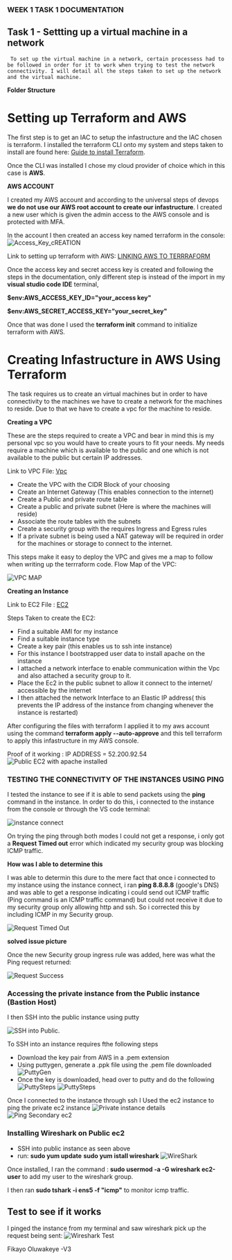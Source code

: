 ### WEEK 1 TASK 1 DOCUMENTATION

## Task 1 - Settting up a virtual machine in a network

     To set up the virtual machine in a network, certain processess had to be followed in order for it to work when trying to test the network connectivity. I will detail all the steps taken to set up the network  and the virtual machine.

**Folder Structure**

# Setting up Terraform and AWS
 The first step is to get an IAC to setup the infastructure and the IAC chosen is terraform. I installed the terraform CLI onto my system and steps taken to install are found here:
[Guide to install Terraform](https://developer.hashicorp.com/terraform/tutorials/aws-get-started/install-cli).

Once the CLI was installed I chose my cloud provider of choice which in this case is __AWS__.

**AWS ACCOUNT**

I created my AWS account and according to the universal steps of devops __we do not use our AWS root account to create our infastructure__. I created a new user which is given the admin access to the AWS console and is protected with MFA. 

In the account I then created an access key named terraform in the console:
![Access_Key_cREATION](./Assets/Createaccesskey_IAM_Global.png)

Link to setting up terraform with AWS: [LINKING AWS TO TERRRAFORM](https://developer.hashicorp.com/terraform/tutorials/aws-get-started/aws-build)

Once the access key and secret access key is created and following the steps in the documentation, only different step is instead of the import in my **visual studio code IDE** terminal, 

**$env:AWS_ACCESS_KEY_ID="your_access key"**

**$env:AWS_SECRET_ACCESS_KEY="your_secret_key"**

Once that was done I used the **terraform init** command to initialize terraform with AWS.

# Creating Infastructure in AWS Using Terraform 

The task requires us to create an virtual machines but in order to have connectivity to the machines we have to create a network for the machines to reside. Due to that we have to create a vpc for the machine to reside.

**Creating a VPC**

These are the steps required to create a VPC and bear in mind this is my personal vpc so you would have to create yours to fit your needs. My needs require a machine which is available to the public and one which is not available to the public but certain IP addresses.

Link  to VPC File: [Vpc](./Code/modules/vpc/Vpc.tf) 
- Create the VPC with the CIDR Block of your choosing
- Create an Internet Gateway (This enables connection to the internet)
- Create a Public and private route table 
- Create a public and private subnet (Here is where the machines will reside)
- Associate the route tables with the subnets
- Create a security group with the requires Ingress and Egress rules 
- If a private subnet is being used a NAT gateway will be required in order for the machines or storage to connect to the internet.

This steps make it easy to deploy the VPC and gives me a map to follow when writing up the terrraform code.
Flow Map of the VPC:

![VPC MAP](./Assets/Vpc_Map.png)

**Creating an Instance**

Link to EC2 File : [EC2](./Code/modules/vpc/Ec2.tf)

Steps Taken to create the EC2:

- Find a suitable AMI for my instance
- Find a suitable instance type
- Create a key pair (this enables us to ssh inte instance)
- For this instance I bootstrapped user data to install apache on the instance
- I attached a network interface to enable communication within the Vpc and also attached a security group to it.
- Place the Ec2 in the public subnet to allow it connect to the internet/ accessible by the internet
- I then attached the network Interface to an Elastic IP address( this prevents the IP address of the instance from changing whenever the instance is restarted)



After configuring the files with terraform I applied it to my aws account using the command **terraform apply --auto-approve** and this tell terraform to apply this infastructure in my AWS console.

Proof of it working :
IP ADDRESS = 52.200.92.54
![Public EC2 with apache installed](./Assets/successfullyLaunchedEc2(Public).png)


### TESTING THE CONNECTIVITY OF THE INSTANCES USING PING

I tested the instance to see if it is able to send packets using the **ping** command in the instance. In order to do this, i connected to the instance from the console or through the VS code terminal:

![instance connect](./Assets/Connecttoinstance.png)

On trying the ping through both modes I could not get a response, i only got a **Request Timed out** error which indicated my security group was blocking ICMP traffic.

**How was I able to determine this**

I was able to determin this dure to the mere fact that once i connected to my instance using the instance connect, i ran **ping 8.8.8.8** (google's DNS) and was able to get a response indicating i could send out ICMP traffic (Ping command is an ICMP traffic command) but could not receive it due to my security group only allowing http and ssh. So i corrected this by including ICMP in my Security group.

![Request Timed Out](./Assets/PingError.png)


**solved issue picture**

Once the new Security group ingress rule was added, here was what the Ping request returned:

![Request Success](./Assets/PingSuccess.png)


### Accessing the private instance from the Public instance (Bastion Host)

I then SSH into the public instance using putty 

![SSH into Public](./Assets/Putty.png).

To SSH into an instance requires fthe following steps 

 - Download the key pair from AWS in a .pem extension
 - Using puttygen, generate a .ppk file using the .pem file downloaded 
 ![PuttyGen](./Assets/puttygen.png)
 - Once the key is downloaded, head over to putty and do the following
 ![PuttySteps](./Assets/PuttyConnect.png)
  ![PuttySteps](./Assets/auth.png )


Once I connected to the instance through ssh I Used the ec2 instance to ping the private ec2 instance 
![Private instance details](./Assets/privateInstance.png)
![Ping Secondary ec2](./Assets/pingSecondary.png)


### Installing Wireshark on Public ec2

- SSH into public instance as seen above
- run:
 **sudo yum update** 
 **sudo yum istall wireshark**
 ![WireShark](./Assets/Wireshark.png)

 Once installed, I ran the command :
     **sudo usermod -a -G wireshark ec2-user**
     to add my user to the wireshark group.

I then ran **sudo tshark -i ens5 -f "icmp"** to monitor icmp traffic.

## Test to see if it works 

I pinged the instance from my terminal and saw wireshark pick up the request being sent:
![Wireshark Test](./Assets/WiresharkTest.png)

Fikayo Oluwakeye -V3